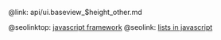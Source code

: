 @link: api/ui.baseview_$height_other.md

@seolinktop: [javascript framework](https://webix.com)
@seolink: [lists in javascript](https://webix.com/widget/list/)